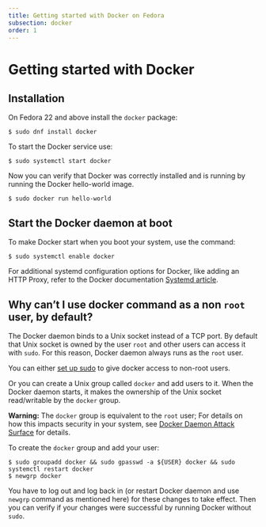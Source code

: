 ```yaml
---
title: Getting started with Docker on Fedora
subsection: docker
order: 1
---
```


# Getting started with Docker

## Installation

On Fedora 22 and above install the `docker` package:

```
$ sudo dnf install docker
```

To start the Docker service use:

```
$ sudo systemctl start docker
```

Now you can verify that Docker was correctly installed and is running by running the Docker hello-world image.

```
$ sudo docker run hello-world
```

## Start the Docker daemon at boot

To make Docker start when you boot your system, use the command:

```
$ sudo systemctl enable docker
```

For additional systemd configuration options for Docker, like adding an HTTP Proxy, refer to the Docker documentation [Systemd article](https://docs.docker.com/articles/systemd/).

## Why can’t I use docker command as a non `root` user, by default?

The Docker daemon binds to a Unix socket instead of a TCP port. By default that Unix socket is owned by the user `root` and other users can access it with `sudo`. For this reason, Docker daemon always runs as the `root` user.

You can either [set up sudo](http://www.projectatomic.io/blog/2015/08/why-we-dont-let-non-root-users-run-docker-in-centos-fedora-or-rhel) to give docker access to non-root users.

Or you can create a Unix group called `docker` and add users to it. When the Docker daemon starts, it makes the ownership of the Unix socket read/writable by the `docker` group.

**Warning:** The `docker` group is equivalent to the `root` user; For details on how this impacts security in your system, see [Docker Daemon Attack Surface](https://docs.Docker.com/articles/security/#Docker-daemon-attack-surface) for details.

To create the `docker` group and add your user:

```
$ sudo groupadd docker && sudo gpasswd -a ${USER} docker && sudo systemctl restart docker
$ newgrp docker
```

You have to log out and log back in (or restart Docker daemon and use `newgrp` command as mentioned here) for these changes to take effect. Then you can verify if your changes were successful by running Docker without `sudo`.
